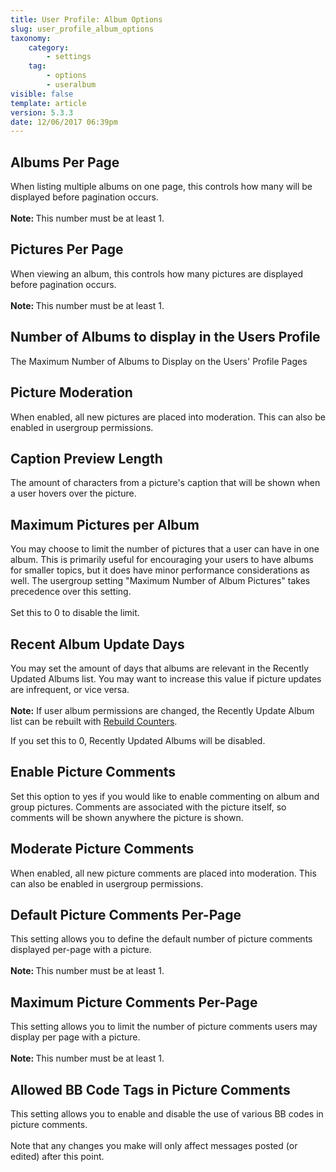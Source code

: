 ```yaml
---
title: User Profile: Album Options
slug: user_profile_album_options
taxonomy:
    category:
        - settings
    tag:
        - options
        - useralbum
visible: false
template: article
version: 5.3.3
date: 12/06/2017 06:39pm
---
```


## Albums Per Page
When listing multiple albums on one page, this controls how many will be displayed before pagination occurs.<br />
<br />
<b>Note: </b>This number must be at least 1.

## Pictures Per Page
When viewing an album, this controls how many pictures are displayed before pagination occurs.<br />
<br />
<b>Note: </b>This number must be at least 1.

## Number of Albums to display in the Users Profile
The Maximum Number of Albums to Display on the Users' Profile Pages

## Picture Moderation
When enabled, all new pictures are placed into moderation. This can also be enabled in usergroup permissions.

## Caption Preview Length
The amount of characters from a picture's caption that will be shown when a user hovers over the picture.

## Maximum Pictures per Album
You may choose to limit the number of pictures that a user can have in one album. This is primarily useful for encouraging your users to have albums for smaller topics, but it does have minor performance considerations as well. The usergroup setting "Maximum Number of Album Pictures" takes precedence over this setting.<br />
<br />
Set this to 0 to disable the limit.

## Recent Album Update Days
You may set the amount of days that albums are relevant in the Recently Updated Albums list.  You may want to increase this value if picture updates are infrequent, or vice versa.<br /><br /><strong>Note:</strong> If user album permissions are changed, the Recently Update Album list can be rebuilt with <a href="admincp/misc.php?do=chooser">Rebuild Counters</a>.

If you set this to 0, Recently Updated Albums will be disabled.

## Enable Picture Comments
Set this option to yes if you would like to enable commenting on album and group pictures. Comments are associated with the picture itself, so comments will be shown anywhere the picture is shown.

## Moderate Picture Comments
When enabled, all new picture comments are placed into moderation. This can also be enabled in usergroup permissions.

## Default Picture Comments Per-Page
This setting allows you to define the default number of picture comments displayed per-page with a picture.<br />
<br />
<b>Note: </b>This number must be at least 1.

## Maximum Picture Comments Per-Page
This setting allows you to limit the number of picture comments users may display per page with a picture.<br />
<br />
<b>Note: </b>This number must be at least 1.

## Allowed BB Code Tags in Picture Comments
This setting allows you to enable and disable  the use of various BB codes in picture comments.<br />
<br />
Note that any changes you make will only affect messages posted (or edited) after this point.



